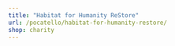 ```yaml
---
title: "Habitat for Humanity ReStore"
url: /pocatello/habitat-for-humanity-restore/
shop: charity
---
```


